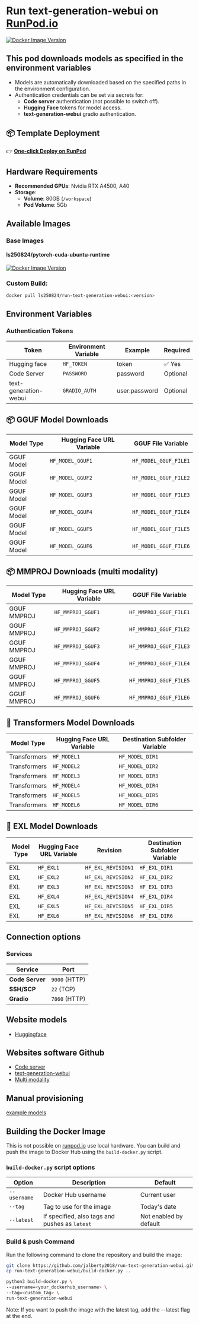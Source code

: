 # Run text-generation-webui on [RunPod.io](https://runpod.io?ref=se4tkc5o)

[![Docker Image Version](https://img.shields.io/docker/v/ls250824/run-text-generation-webui)](https://hub.docker.com/r/ls250824/run-text-generation-webui)

## This pod downloads models as specified in the **environment variables**

- Models are automatically downloaded based on the specified paths in the environment configuration.  
- Authentication credentials can be set via secrets for:  
  - **Code server** authentication (not possible to switch off). 
  - **Hugging Face** tokens for model access.
  - **text-generation-webui** gradio authentication.  

## 📦 Template Deployment

👉 [**One-click Deploy on RunPod**](https://console.runpod.io/deploy?template=u62v7rqcqw&ref=se4tkc5o)

## Hardware Requirements  
 
- **Recommended GPUs**: Nvidia RTX A4500, A40
- **Storage**:  
  - **Volume**: 80GB (`/workspace`)  
  - **Pod Volume**: 5Gb  

## Available Images

### Base Images 

#### ls250824/pytorch-cuda-ubuntu-runtime
	
[![Docker Image Version](https://img.shields.io/docker/v/ls250824/pytorch-cuda-ubuntu-runtime)](https://hub.docker.com/r/ls250824/pytorch-cuda-ubuntu-runtime)

### Custom Build: 

```bash
docker pull ls250824/run-text-generation-webui:<version>
```

## Environment Variables  

### **Authentication Tokens**  

| Token        | Environment Variable | Example | Required |
|--------------|----------------------|---------|----------|
| Hugging face  | `HF_TOKEN`           | token | ✅ Yes |
| Code Server  | `PASSWORD`           | password | Optional |
| text-generation-webui       | `GRADIO_AUTH`        | user:password | Optional |

## 📦 **GGUF Model Downloads**

| Model Type     | Hugging Face URL Variable | GGUF File Variable       |
|----------------|---------------------------|---------------------------|
| GGUF Model     | `HF_MODEL_GGUF1`          | `HF_MODEL_GGUF_FILE1`     |
| GGUF Model     | `HF_MODEL_GGUF2`          | `HF_MODEL_GGUF_FILE2`     |
| GGUF Model     | `HF_MODEL_GGUF3`          | `HF_MODEL_GGUF_FILE3`     |
| GGUF Model     | `HF_MODEL_GGUF4`          | `HF_MODEL_GGUF_FILE4`     |
| GGUF Model     | `HF_MODEL_GGUF5`          | `HF_MODEL_GGUF_FILE5`     |
| GGUF Model     | `HF_MODEL_GGUF6`          | `HF_MODEL_GGUF_FILE6`     |

## 📦 **MMPROJ Downloads (multi modality)**

| Model Type     | Hugging Face URL Variable | GGUF File Variable       |
|----------------|---------------------------|---------------------------|
| GGUF MMPROJ     | `HF_MMPROJ_GGUF1`          | `HF_MMPROJ_GGUF_FILE1`     |
| GGUF MMPROJ     | `HF_MMPROJ_GGUF2`          | `HF_MMPROJ_GGUF_FILE2`     |
| GGUF MMPROJ     | `HF_MMPROJ_GGUF3`          | `HF_MMPROJ_GGUF_FILE3`     |
| GGUF MMPROJ     | `HF_MMPROJ_GGUF4`          | `HF_MMPROJ_GGUF_FILE4`     |
| GGUF MMPROJ     | `HF_MMPROJ_GGUF5`          | `HF_MMPROJ_GGUF_FILE5`     |
| GGUF MMPROJ     | `HF_MMPROJ_GGUF6`          | `HF_MMPROJ_GGUF_FILE6`     |

## 🤖 **Transformers Model Downloads**

| Model Type              | Hugging Face URL Variable | Destination Subfolder Variable |
|-------------------------|----------------------------|----------------------------------|
| Transformers   | `HF_MODEL1`                | `HF_MODEL_DIR1`                 |
| Transformers   | `HF_MODEL2`                | `HF_MODEL_DIR2`                 |
| Transformers   | `HF_MODEL3`                | `HF_MODEL_DIR3`                 |
| Transformers   | `HF_MODEL4`                | `HF_MODEL_DIR4`                 |
| Transformers   | `HF_MODEL5`                | `HF_MODEL_DIR5`                 |
| Transformers   | `HF_MODEL6`                | `HF_MODEL_DIR6`                 |

## 🤖 **EXL Model Downloads**

| Model Type            |    Hugging Face URL Variable | Revision | Destination Subfolder Variable |
|-------------------------|----------|------------------|----------------------------------|
| EXL    | `HF_EXL1`  |  `HF_EXL_REVISION1`  |  `HF_EXL_DIR1`                 |
| EXL    | `HF_EXL2`  |  `HF_EXL_REVISION2`  |  `HF_EXL_DIR2`                 |
| EXL    | `HF_EXL3`  |  `HF_EXL_REVISION3`  |  `HF_EXL_DIR3`                 |
| EXL    | `HF_EXL4`  |  `HF_EXL_REVISION4`  |  `HF_EXL_DIR4`                 |
| EXL    | `HF_EXL5`  |  `HF_EXL_REVISION5`  |  `HF_EXL_DIR5`                 |
| EXL    | `HF_EXL6`  |  `HF_EXL_REVISION6`  |  `HF_EXL_DIR6`                 |


## Connection options 

### Services

| Service         | Port          |
|-----------------|---------------| 
| **Code Server** | `9000` (HTTP) |
| **SSH/SCP**     | `22`   (TCP)  |
| **Gradio**      | `7860` (HTTP) |

## Website models

- [Huggingface](https://huggingface.co/)

## Websites software Github

- [Code server](https://github.com/coder/code-server)
- [text-generation-webui](https://github.com/oobabooga/text-generation-webui)
- [Multi modality](https://github.com/oobabooga/text-generation-webui/wiki/Multimodal-Tutorial)

## Manual provisioning

[example models](provisioning/provisioning.md)

## Building the Docker Image 

This is not possible on [runpod.io](https://runpod.io?ref=se4tkc5o) use local hardware.
You can build and push the image to Docker Hub using the `build-docker.py` script.

### `build-docker.py` script options

| Option         | Description                                         | Default                |
|----------------|-----------------------------------------------------|------------------------|
| `--username`   | Docker Hub username                                 | Current user           |
| `--tag`        | Tag to use for the image                            | Today's date           |
| `--latest`     | If specified, also tags and pushes as `latest`      | Not enabled by default |

### Build & push Command

Run the following command to clone the repository and build the image:

```bash
git clone https://github.com/jalberty2018/run-text-generation-webui.git
cp run-text-generation-webui/build-docker.py ..

python3 build-docker.py \
--username=<your_dockerhub_username> \
--tag=<custom_tag> \ 
run-text-generation-webui
```

Note: If you want to push the image with the latest tag, add the --latest flag at the end.




